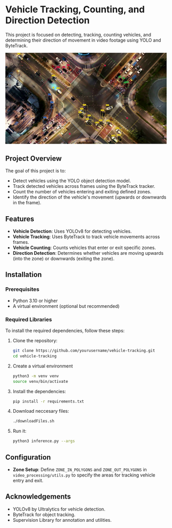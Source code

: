 # Vehicle Tracking, Counting, and Direction Detection

This project is focused on detecting, tracking, counting vehicles, and determining their direction of movement in video footage using YOLO and ByteTrack.

![text](random_frameaux.jpg)

## Project Overview

The goal of this project is to:
- Detect vehicles using the YOLO object detection model.
- Track detected vehicles across frames using the ByteTrack tracker.
- Count the number of vehicles entering and exiting defined zones.
- Identify the direction of the vehicle's movement (upwards or downwards in the frame).

## Features

- **Vehicle Detection**: Uses YOLOv8 for detecting vehicles.
- **Vehicle Tracking**: Uses ByteTrack to track vehicle movements across frames.
- **Vehicle Counting**: Counts vehicles that enter or exit specific zones.
- **Direction Detection**: Determines whether vehicles are moving upwards (into the zone) or downwards (exiting the zone).

## Installation

### Prerequisites
- Python 3.10 or higher
- A virtual environment (optional but recommended)

### Required Libraries

To install the required dependencies, follow these steps:

1. Clone the repository:
   ```bash
   git clone https://github.com/yourusername/vehicle-tracking.git
   cd vehicle-tracking
    ```
2. Create a virtual environment
   ```bash
   python3 -m venv venv
   source venv/bin/activate
    ```
3. Install the dependencies:
   ```bash
   pip install -r requirements.txt
    ```
4. Download neccesary files:
   ```bash
   ./downloadFiles.sh
    ```
5. Run it:
    ```bash
   python3 inference.py --args
    ```
## Configuration

- **Zone Setup**: Define `ZONE_IN_POLYGONS` and `ZONE_OUT_POLYGONS` in `video_processing/utils.py` to specify the areas for tracking vehicle entry and exit.

## Acknowledgements

- YOLOv8 by Ultralytics for vehicle detection.
- ByteTrack for object tracking.
- Supervision Library for annotation and utilities.
